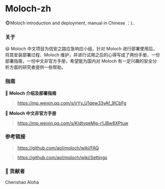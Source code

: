 # Moloch-zh
:monkey_face:Moloch introduction and deployment, manual in Chinese ：)..

### 关于

:smiley: Moloch  中文项目为信安之路应急响应小组，针对 Moloch 进行部署使用后，将其安装部署过程、Moloch 维护，并进行试用之后的心得写成了两份手册，一份部署指南，一份中文非官方手册，希望能为国内对 Moloch 有一定兴趣的安全分析方面的研究者提供一些帮助。

### 指南

​:star2:​ **Moloch 介绍及部署指南**

> https://mp.weixin.qq.com/s/irYv_U1qew33vAf_9lCbFg

​:star2:​ **Moloch 中文非官方手册**

> https://mp.weixin.qq.com/s/KldtypeMip-r1JBw8XPtuw

### 参考链接
>https://github.com/aol/moloch/wiki/FAQ

>https://github.com/aol/moloch/wiki/Settings

###  :ear_of_rice: 贡献者
Cherishao
Aloha
